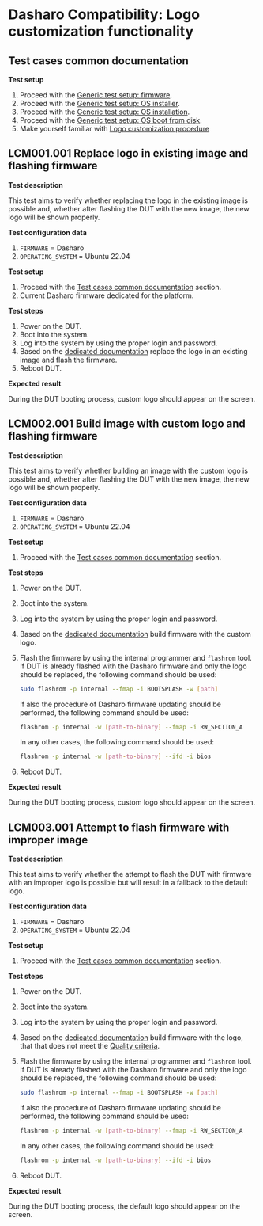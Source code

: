 # Dasharo Compatibility: Logo customization functionality

## Test cases common documentation

**Test setup**

1. Proceed with the
    [Generic test setup: firmware](../../generic-test-setup/#firmware).
1. Proceed with the
    [Generic test setup: OS installer](../../generic-test-setup/#os-installer).
1. Proceed with the
    [Generic test setup: OS installation](../../generic-test-setup/#os-installation).
1. Proceed with the
    [Generic test setup: OS boot from disk](../../generic-test-setup/#os-boot-from-disk).
1. Make yourself familiar with
    [Logo customization procedure](../../common-coreboot-docs/custom_logo.md)

## LCM001.001 Replace logo in existing image and flashing firmware

**Test description**

This test aims to verify whether replacing the logo in the existing image is
possible and, whether after flashing the DUT with the new image, the new logo
will be shown properly.

**Test configuration data**

1. `FIRMWARE` = Dasharo
1. `OPERATING_SYSTEM` = Ubuntu 22.04

**Test setup**

1. Proceed with the
    [Test cases common documentation](#test-cases-common-documentation) section.
1. Current Dasharo firmware dedicated for the platform.

**Test steps**

1. Power on the DUT.
1. Boot into the system.
1. Log into the system by using the proper login and password.
1. Based on the
    [dedicated documentation](../../common-coreboot-docs/custom_logo.md#replace-logo-in-an-existing-image)
    replace the logo in an existing image and flash the firmware.
1. Reboot DUT.

**Expected result**

During the DUT booting process, custom logo should appear on the screen.

## LCM002.001 Build image with custom logo and flashing firmware

**Test description**

This test aims to verify whether building an image with the custom logo is
possible and, whether after flashing the DUT with the new image, the new logo
will be shown properly.

**Test configuration data**

1. `FIRMWARE` = Dasharo
1. `OPERATING_SYSTEM` = Ubuntu 22.04

**Test setup**

1. Proceed with the
    [Test cases common documentation](#test-cases-common-documentation) section.

**Test steps**

1. Power on the DUT.
1. Boot into the system.
1. Log into the system by using the proper login and password.
1. Based on the
    [dedicated documentation](../../common-coreboot-docs/custom_logo.md#build-image-with-custom-logo)
    build firmware with the custom logo.
1. Flash the firmware by using the internal programmer and `flashrom` tool. If
    DUT is already flashed with the Dasharo firmware and only the logo should
    be replaced, the following command should be used:

    ```bash
    sudo flashrom -p internal --fmap -i BOOTSPLASH -w [path]
    ```

    If also the procedure of Dasharo firmware updating should be performed,
    the following command should be used:

    ```bash
    flashrom -p internal -w [path-to-binary] --fmap -i RW_SECTION_A
    ```

    In any other cases, the following command should be used:

    ```bash
    flashrom -p internal -w [path-to-binary] --ifd -i bios
    ```

1. Reboot DUT.

**Expected result**

During the DUT booting process, custom logo should appear on the screen.

## LCM003.001 Attempt to flash firmware with improper image

**Test description**

This test aims to verify whether the attempt to flash the DUT with firmware
with an improper logo is possible but will result in a fallback to the default
logo.

**Test configuration data**

1. `FIRMWARE` = Dasharo
1. `OPERATING_SYSTEM` = Ubuntu 22.04

**Test setup**

1. Proceed with the
    [Test cases common documentation](#test-cases-common-documentation) section.

**Test steps**

1. Power on the DUT.
1. Boot into the system.
1. Log into the system by using the proper login and password.
1. Based on the
    [dedicated documentation](../../common-coreboot-docs/custom_logo.md#build-image-with-custom-logo)
    build firmware with the logo, that that does not meet the
    [Quality criteria](../../common-coreboot-docs/custom_logo.md#prerequisites).
1. Flash the firmware by using the internal programmer and `flashrom` tool. If
    DUT is already flashed with the Dasharo firmware and only the logo should
    be replaced, the following command should be used:

    ```bash
    sudo flashrom -p internal --fmap -i BOOTSPLASH -w [path]
    ```

    If also the procedure of Dasharo firmware updating should be performed,
    the following command should be used:

    ```bash
    flashrom -p internal -w [path-to-binary] --fmap -i RW_SECTION_A
    ```

    In any other cases, the following command should be used:

    ```bash
    flashrom -p internal -w [path-to-binary] --ifd -i bios
    ```

1. Reboot DUT.

**Expected result**

During the DUT booting process, the default logo should appear on the screen.
